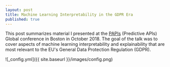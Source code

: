 ```yaml
---
layout: post
title: Machine Learning Interpretability in the GDPR Era
published: true
---
```

This post summarizes material I presented at the [PAPIs](https://papis.io) (Predictive APIs) Global conference in Boston in October 2018. The goal of the talk was to cover aspects of machine learning interpretability and explainability that are most relevant to the EU's General Data Protection Regulation (GDPR). 

![_config.yml]({{ site.baseurl }}/images/config.png)

